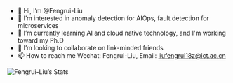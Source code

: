 - 👋 Hi, I’m @Fengrui-Liu
- 👀 I’m interested in anomaly detection for AIOps, fault detection for microservices
- 🌱 I’m currently learning AI and cloud native technology, and I'm working toward my Ph.D
- 💞️ I’m looking to collaborate on link-minded friends
- 📫 How to reach me Wechat: Fengrui-Liu, Email: liufengrui18z@ict.ac.cn


![Fengrui-Liu’s Stats](https://github-readme-stats.vercel.app/api?username=Fengrui-Liu&show_icons=true)

<!---
Fengrui-Liu/Fengrui-Liu is a ✨ special ✨ repository because its `README.md` (this file) appears on your GitHub profile.
You can click the Preview link to take a look at your changes.
--->
